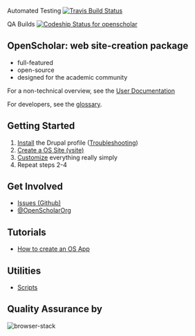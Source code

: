 
Automated Testing [![Travis Build Status](https://secure.travis-ci.org/openscholar/openscholar.png?branch=SCHOLAR-3.x)](https://travis-ci.org/openscholar/openscholar)

QA Builds [ ![Codeship Status for openscholar](https://app.codeship.com/projects/6e604f40-c3b4-0134-5376-0a2f93ab4c55/status?branch=SCHOLAR-3.x)](https://app.codeship.com/projects/197702)

## OpenScholar: web site-creation package
* full-featured
* open-source
* designed for the academic community

For a non-technical overview, see the [User Documentation](http://docs.openscholar.harvard.edu)

For developers, see the [glossary](https://github.com/openscholar/openscholar/wiki/Glossary).
## Getting Started

1. [Install](https://github.com/openscholar/openscholar/wiki/Install) the Drupal profile ([Troubleshooting](https://github.com/openscholar/openscholar/wiki/Troubleshooting))
1. [Create a OS Site (vsite)](https://github.com/openscholar/openscholar/wiki/Create-a-virtual-site-%28vsite%29)
1. [Customize](https://github.com/openscholar/openscholar/wiki/Customize) everything really simply
1. Repeat steps 2-4

## Get Involved

* [Issues (Github)](https://github.com/openscholar/openscholar/issues)
* [@OpenScholarOrg](http://twitter.com/OpenScholarOrg)

## Tutorials

* [How to create an OS App](https://github.com/openscholar/openscholar/wiki/How-to-create-an-os-app)

## Utilities

* [Scripts](https://github.com/openscholar/openscholar/wiki/Scripts)

## Quality Assurance by
![browser-stack](https://cloud.githubusercontent.com/assets/867075/23173035/da708a06-f825-11e6-85e3-77c30f832f23.png)
